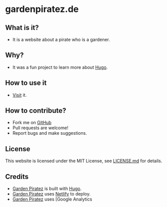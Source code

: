 # gardenpiratez.de
## What is it?

- It is a website about a pirate who is a gardener.

## Why?

- It was a fun project to learn more about [Hugo](https://gohugo.io/).

## How to use it

- [Visit](https://gardenpiratez.de) it.

## How to contribute?

- Fork me on [GitHub](https://github.com/GardenPiratez/gardenpiratez.de)
- Pull requests are welcome!
- Report bugs and make suggestions.

## License

This website is licensed under the MIT License, see [LICENSE.md](LICENSE.md) for details.

## Credits

- [Garden Piratez](https://gardenpiratez.de) is built with [Hugo](https://gohugo.io/).
- [Garden Piratez](https://gardenpiratez.de) uses [Netlify](https://www.netlify.com/) to deploy.
- [Garden Piratez](https://gardenpiratez.de) uses [Google Analytics